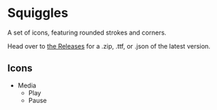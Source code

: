 # Squiggles

A set of icons, featuring rounded strokes and corners.

Head over to [the Releases](https://github.com/totallyhuman/squiggles/releases) for a .zip, .ttf, or .json of the latest version.

## Icons

-   Media
    -   Play
    -   Pause
